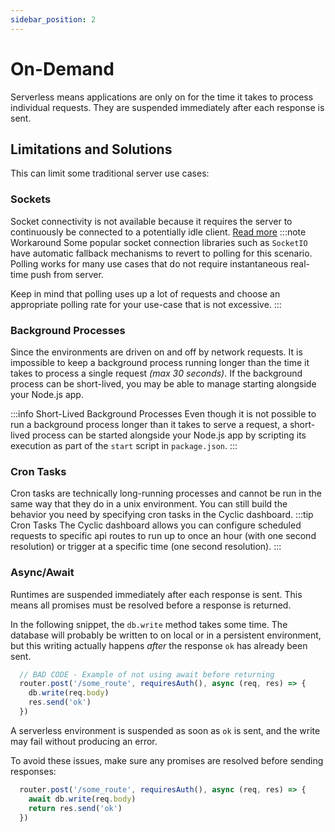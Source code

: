 ```yaml
---
sidebar_position: 2
---
```


# On-Demand  
Serverless means applications are only on for the time it takes to process individual requests. They are suspended immediately after each response is sent.

## Limitations and Solutions 
This can limit some traditional server use cases:

### Sockets
Socket connectivity is not available because it requires the server to continuously be connected to a potentially idle client. [Read more](/troubleshooting/websockets)
:::note  Workaround
Some popular socket connection libraries such as `SocketIO` have automatic fallback mechanisms to revert to polling for this scenario. Polling works for many use cases that do not require instantaneous real-time push from server. 

Keep in mind that polling uses up a lot of requests and choose an appropriate polling rate for your use-case that is not excessive.
:::

### Background Processes
Since the environments are driven on and off by network requests. It is impossible to keep a background process running longer than the time it takes to process a single request *(max 30 seconds)*. If the background process can be short-lived, you may be able to manage starting alongside your Node.js app.

:::info  Short-Lived Background Processes
Even though it is not possible to run a background process longer than it takes to serve a request, a short-lived process can be started alongside your Node.js app by scripting its execution as part of the `start` script in `package.json`.
:::

### Cron Tasks
Cron tasks are technically long-running processes and cannot be run in the same way that they do in a unix environment. You can still build the behavior you need by specifying cron tasks in the Cyclic dashboard.
:::tip  Cron Tasks
The Cyclic dashboard allows you can configure scheduled requests to specific api routes to run up to once an hour (with one second resolution) or trigger at a specific time (one second resolution).
:::

### Async/Await
Runtimes are suspended immediately after each response is sent. This means all promises must be resolved before a response is returned. 

In the following snippet, the `db.write` method takes some time. The database will probably be written to on local or in a persistent environment, but this writing actually happens *after* the response `ok` has already been sent.
```javascript
  // BAD CODE - Example of not using await before returning
  router.post('/some_route', requiresAuth(), async (req, res) => {
    db.write(req.body)
    res.send('ok')
  })  
```
A serverless environment is suspended as soon as `ok` is sent, and the write may fail without producing an error. 

To avoid these issues, make sure any promises are resolved before sending responses:
```javascript
  router.post('/some_route', requiresAuth(), async (req, res) => {
    await db.write(req.body)
    return res.send('ok')
  })  
```


